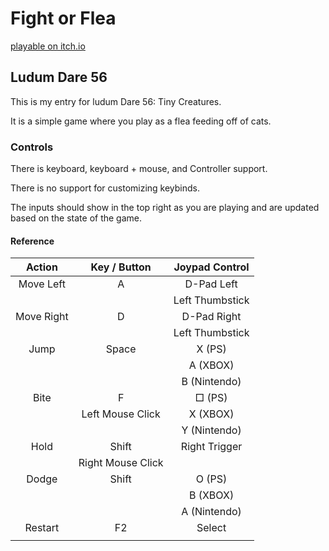 # Fight or Flea

[playable on itch.io](https://partkyle.itch.io/fight-or-flea)

## Ludum Dare 56

This is my entry for ludum Dare 56: Tiny Creatures.

It is a simple game where you play as a flea feeding off of cats.

### Controls

There is keyboard, keyboard + mouse, and Controller support.

There is no support for customizing keybinds.

The inputs should show in the top right as you are playing and are updated based on the state of the game.

#### Reference

| Action      | Key / Button        | Joypad Control      |
|:-----------:|:-------------------:|:-------------------:|
| Move Left   | A                   | D-Pad Left          |
|             |                     | Left Thumbstick     |
| Move Right  | D                   | D-Pad Right         |
|             |                     | Left Thumbstick     |
| Jump        | Space               | X (PS)              |
|             |                     | A (XBOX)            |
|             |                     | B (Nintendo)        |
| Bite        | F                   | □ (PS)              |
|             | Left Mouse Click    | X (XBOX)            |
|             |                     | Y (Nintendo)        |
| Hold        | Shift               | Right Trigger       |
|             | Right Mouse Click   |                     |
| Dodge       | Shift               | O (PS)              |
|             |                     | B (XBOX)            |
|             |                     | A (Nintendo)        |
| Restart     | F2                  | Select              |
|             |                     |                     |
